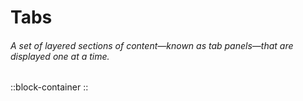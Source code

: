 # Tabs

###### A set of layered sections of content—known as tab panels—that are displayed one at a time.

::block-container
<BlocksTabs01 />
::
